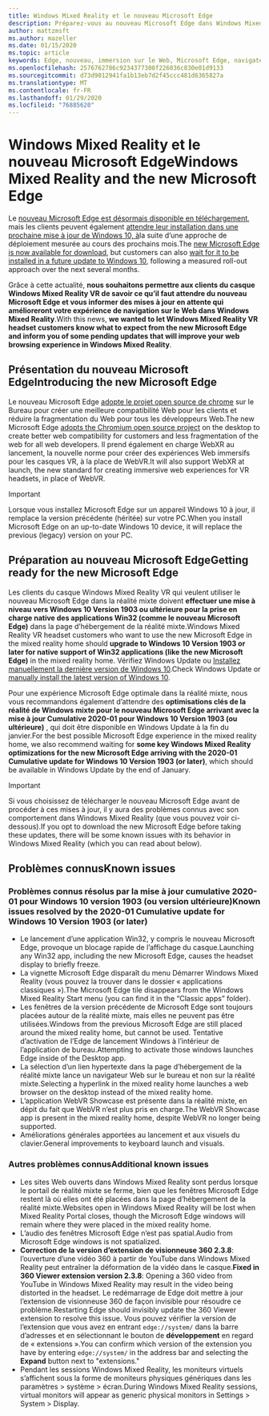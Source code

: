 ```yaml
---
title: Windows Mixed Reality et le nouveau Microsoft Edge
description: Préparez-vous au nouveau Microsoft Edge dans Windows Mixed Reality. Comprend les modifications à attendre, les mises à jour pour rechercher et les problèmes connus.
author: mattzmsft
ms.author: mazeller
ms.date: 01/15/2020
ms.topic: article
keywords: Edge, nouveau, immersion sur le Web, Microsoft Edge, navigateur, VR
ms.openlocfilehash: 2576762786c9234377308f226036c830e01d9133
ms.sourcegitcommit: d73d9012941fa1b13eb7d2f45ccc481d6365827a
ms.translationtype: MT
ms.contentlocale: fr-FR
ms.lasthandoff: 01/29/2020
ms.locfileid: "76885620"
---
```

# <a name="windows-mixed-reality-and-the-new-microsoft-edge"></a><span data-ttu-id="84314-105">Windows Mixed Reality et le nouveau Microsoft Edge</span><span class="sxs-lookup"><span data-stu-id="84314-105">Windows Mixed Reality and the new Microsoft Edge</span></span>

<span data-ttu-id="84314-106">Le [nouveau Microsoft Edge est désormais disponible en téléchargement](https://blogs.windows.com/windowsexperience/?p=173496), mais les clients peuvent également [attendre leur installation dans une prochaine mise à jour de Windows 10, à](https://blogs.windows.com/msedgedev/2020/01/15/upgrading-new-microsoft-edge-79-chromium/)la suite d’une approche de déploiement mesurée au cours des prochains mois.</span><span class="sxs-lookup"><span data-stu-id="84314-106">The [new Microsoft Edge is now available for download](https://blogs.windows.com/windowsexperience/?p=173496), but customers can also [wait for it to be installed in a future update to Windows 10](https://blogs.windows.com/msedgedev/2020/01/15/upgrading-new-microsoft-edge-79-chromium/), following a measured roll-out approach over the next several months.</span></span> 

<span data-ttu-id="84314-107">Grâce à cette actualité, **nous souhaitons permettre aux clients du casque Windows Mixed Reality VR de savoir ce qu’il faut attendre du nouveau Microsoft Edge et vous informer des mises à jour en attente qui amélioreront votre expérience de navigation sur le Web dans Windows Mixed Reality**.</span><span class="sxs-lookup"><span data-stu-id="84314-107">With this news, **we wanted to let Windows Mixed Reality VR headset customers know what to expect from the new Microsoft Edge and inform you of some pending updates that will improve your web browsing experience in Windows Mixed Reality**.</span></span>

## <a name="introducing-the-new-microsoft-edge"></a><span data-ttu-id="84314-108">Présentation du nouveau Microsoft Edge</span><span class="sxs-lookup"><span data-stu-id="84314-108">Introducing the new Microsoft Edge</span></span>

<span data-ttu-id="84314-109">Le nouveau Microsoft Edge [adopte le projet open source de chrome](https://blogs.windows.com/windowsexperience/2018/12/06/microsoft-edge-making-the-web-better-through-more-open-source-collaboration/) sur le Bureau pour créer une meilleure compatibilité Web pour les clients et réduire la fragmentation du Web pour tous les développeurs Web.</span><span class="sxs-lookup"><span data-stu-id="84314-109">The new Microsoft Edge [adopts the Chromium open source project](https://blogs.windows.com/windowsexperience/2018/12/06/microsoft-edge-making-the-web-better-through-more-open-source-collaboration/) on the desktop to create better web compatibility for customers and less fragmentation of the web for all web developers.</span></span> <span data-ttu-id="84314-110">Il prend également en charge WebXR au lancement, la nouvelle norme pour créer des expériences Web immersifs pour les casques VR, à la place de WebVR.</span><span class="sxs-lookup"><span data-stu-id="84314-110">It will also support WebXR at launch, the new standard for creating immersive web experiences for VR headsets, in place of WebVR.</span></span>

>[!IMPORTANT]
><span data-ttu-id="84314-111">Lorsque vous installez Microsoft Edge sur un appareil Windows 10 à jour, il remplace la version précédente (héritée) sur votre PC.</span><span class="sxs-lookup"><span data-stu-id="84314-111">When you install Microsoft Edge on an up-to-date Windows 10 device, it will replace the previous (legacy) version on your PC.</span></span>

## <a name="getting-ready-for-the-new-microsoft-edge"></a><span data-ttu-id="84314-112">Préparation au nouveau Microsoft Edge</span><span class="sxs-lookup"><span data-stu-id="84314-112">Getting ready for the new Microsoft Edge</span></span>

<span data-ttu-id="84314-113">Les clients du casque Windows Mixed Reality VR qui veulent utiliser le nouveau Microsoft Edge dans la réalité mixte doivent **effectuer une mise à niveau vers Windows 10 Version 1903 ou ultérieure pour la prise en charge native des applications Win32 (comme le nouveau Microsoft Edge)** dans la page d’hébergement de la réalité mixte.</span><span class="sxs-lookup"><span data-stu-id="84314-113">Windows Mixed Reality VR headset customers who want to use the new Microsoft Edge in the mixed reality home should **upgrade to Windows 10 Version 1903 or later for native support of Win32 applications (like the new Microsoft Edge)** in the mixed reality home.</span></span> <span data-ttu-id="84314-114">Vérifiez Windows Update ou [Installez manuellement la dernière version de Windows 10](https://www.microsoft.com/en-us/software-download/windows10).</span><span class="sxs-lookup"><span data-stu-id="84314-114">Check Windows Update or [manually install the latest version of Windows 10](https://www.microsoft.com/en-us/software-download/windows10).</span></span>

<span data-ttu-id="84314-115">Pour une expérience Microsoft Edge optimale dans la réalité mixte, nous vous recommandons également d’attendre des **optimisations clés de la réalité de Windows mixte pour le nouveau Microsoft Edge arrivant avec la mise à jour Cumulative 2020-01 pour Windows 10 Version 1903 (ou ultérieure)** , qui doit être disponible en Windows Update à la fin du janvier.</span><span class="sxs-lookup"><span data-stu-id="84314-115">For the best possible Microsoft Edge experience in the mixed reality home, we also recommend waiting for **some key Windows Mixed Reality optimizations for the new Microsoft Edge arriving with the 2020-01 Cumulative update for Windows 10 Version 1903 (or later)**, which should be available in Windows Update by the end of January.</span></span>

>[!IMPORTANT]
><span data-ttu-id="84314-116">Si vous choisissez de télécharger le nouveau Microsoft Edge avant de procéder à ces mises à jour, il y aura des problèmes connus avec son comportement dans Windows Mixed Reality (que vous pouvez voir ci-dessous).</span><span class="sxs-lookup"><span data-stu-id="84314-116">If you opt to download the new Microsoft Edge before taking these updates, there will be some known issues with its behavior in Windows Mixed Reality (which you can read about below).</span></span>

## <a name="known-issues"></a><span data-ttu-id="84314-117">Problèmes connus</span><span class="sxs-lookup"><span data-stu-id="84314-117">Known issues</span></span>

### <a name="known-issues-resolved-by-the-2020-01-cumulative-update-for-windows-10-version-1903-or-later"></a><span data-ttu-id="84314-118">Problèmes connus résolus par la mise à jour cumulative 2020-01 pour Windows 10 version 1903 (ou version ultérieure)</span><span class="sxs-lookup"><span data-stu-id="84314-118">Known issues resolved by the 2020-01 Cumulative update for Windows 10 Version 1903 (or later)</span></span>

- <span data-ttu-id="84314-119">Le lancement d’une application Win32, y compris le nouveau Microsoft Edge, provoque un blocage rapide de l’affichage du casque.</span><span class="sxs-lookup"><span data-stu-id="84314-119">Launching any Win32 app, including the new Microsoft Edge, causes the headset display to briefly freeze.</span></span>
- <span data-ttu-id="84314-120">La vignette Microsoft Edge disparaît du menu Démarrer Windows Mixed Reality (vous pouvez la trouver dans le dossier « applications classiques »).</span><span class="sxs-lookup"><span data-stu-id="84314-120">The Microsoft Edge tile disappears from the Windows Mixed Reality Start menu (you can find it in the “Classic apps” folder).</span></span>
- <span data-ttu-id="84314-121">Les fenêtres de la version précédente de Microsoft Edge sont toujours placées autour de la réalité mixte, mais elles ne peuvent pas être utilisées.</span><span class="sxs-lookup"><span data-stu-id="84314-121">Windows from the previous Microsoft Edge are still placed around the mixed reality home, but cannot be used.</span></span> <span data-ttu-id="84314-122">Tentative d’activation de l’Edge de lancement Windows à l’intérieur de l’application de bureau.</span><span class="sxs-lookup"><span data-stu-id="84314-122">Attempting to activate those windows launches Edge inside of the Desktop app.</span></span>
- <span data-ttu-id="84314-123">La sélection d’un lien hypertexte dans la page d’hébergement de la réalité mixte lance un navigateur Web sur le bureau et non sur la réalité mixte.</span><span class="sxs-lookup"><span data-stu-id="84314-123">Selecting a hyperlink in the mixed reality home launches a web browser on the desktop instead of the mixed reality home.</span></span>
- <span data-ttu-id="84314-124">L’application WebVR Showcase est présente dans la réalité mixte, en dépit du fait que WebVR n’est plus pris en charge.</span><span class="sxs-lookup"><span data-stu-id="84314-124">The WebVR Showcase app is present in the mixed reality home, despite WebVR no longer being supported.</span></span>
- <span data-ttu-id="84314-125">Améliorations générales apportées au lancement et aux visuels du clavier.</span><span class="sxs-lookup"><span data-stu-id="84314-125">General improvements to keyboard launch and visuals.</span></span>

### <a name="additional-known-issues"></a><span data-ttu-id="84314-126">Autres problèmes connus</span><span class="sxs-lookup"><span data-stu-id="84314-126">Additional known issues</span></span>

-   <span data-ttu-id="84314-127">Les sites Web ouverts dans Windows Mixed Reality sont perdus lorsque le portail de réalité mixte se ferme, bien que les fenêtres Microsoft Edge restent là où elles ont été placées dans la page d’hébergement de la réalité mixte.</span><span class="sxs-lookup"><span data-stu-id="84314-127">Websites open in Windows Mixed Reality will be lost when Mixed Reality Portal closes, though the Microsoft Edge windows will remain where they were placed in the mixed reality home.</span></span>
-   <span data-ttu-id="84314-128">L’audio des fenêtres Microsoft Edge n’est pas spatial.</span><span class="sxs-lookup"><span data-stu-id="84314-128">Audio from Microsoft Edge windows is not spatialized.</span></span>
-   <span data-ttu-id="84314-129">**Correction de la version d’extension de visionneuse 360 2.3.8**: l’ouverture d’une vidéo 360 à partir de YouTube dans Windows Mixed Reality peut entraîner la déformation de la vidéo dans le casque.</span><span class="sxs-lookup"><span data-stu-id="84314-129">**Fixed in 360 Viewer extension version 2.3.8**: Opening a 360 video from YouTube in Windows Mixed Reality may result in the video being distorted in the headset.</span></span> <span data-ttu-id="84314-130">Le redémarrage de Edge doit mettre à jour l’extension de visionneuse 360 de façon invisible pour résoudre ce problème.</span><span class="sxs-lookup"><span data-stu-id="84314-130">Restarting Edge should invisibly update the 360 Viewer extension to resolve this issue.</span></span> <span data-ttu-id="84314-131">Vous pouvez vérifier la version de l’extension que vous avez en entrant `edge://system/` dans la barre d’adresses et en sélectionnant le bouton de **développement** en regard de « extensions ».</span><span class="sxs-lookup"><span data-stu-id="84314-131">You can confirm which version of the extension you have by entering `edge://system/` in the address bar and selecting the **Expand** button next to "extensions."</span></span>
-   <span data-ttu-id="84314-132">Pendant les sessions Windows Mixed Reality, les moniteurs virtuels s’affichent sous la forme de moniteurs physiques génériques dans les paramètres > système > écran.</span><span class="sxs-lookup"><span data-stu-id="84314-132">During Windows Mixed Reality sessions, virtual monitors will appear as generic physical monitors in Settings > System > Display.</span></span>



